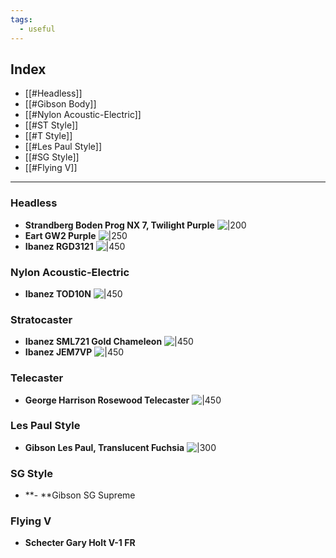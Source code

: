 ```yaml
---
tags:
  - useful
---
```



## Index
- [[#Headless]]
- [[#Gibson Body]]
- [[#Nylon Acoustic-Electric]]
- [[#ST Style]]
- [[#T Style]]
- [[#Les Paul Style]]
- [[#SG Style]]
- [[#Flying V]]

---

### Headless

- **Strandberg Boden Prog NX 7, Twilight Purple**
![|200](https://strandbergguitars.com/cdn-cgi/image/onerror=redirect,quality=85,format=auto,metadata=copyright,width=600/wp-content/uploads/2021/09/bd7tct-21p-l-q-pl_a-1.png)
- **Eart GW2 Purple**
![|250](https://eartguitar.com/cdn/shop/files/gw2_purple_front.jpg?v=1740993402&width=493)
- **Ibanez RGD3121**
![|450](https://www.ibanez.com/common/product_artist_file/file/p_region_RGD3121_PRF_00_01.png)

### Nylon Acoustic-Electric

- **Ibanez TOD10N**
![|450](https://www.ibanez.com/common/product_artist_file/file/p_region_TOD10N_TKF_5B_02.png)

### Stratocaster

- **Ibanez SML721 Gold Chameleon**
![|450](https://www.ibanez.com/common/product_artist_file/file/p_region_SML721_RGC_1P_02.png)
- **Ibanez JEM7VP**
![|450](https://www.ibanez.com/common/product_artist_file/file/p_region_JEM7VP_WH_1P_01.png)
### Telecaster

- **George Harrison Rosewood Telecaster**
![|450](https://stuff.fendergarage.com/images/E/v/n/05_GH_PDP.jpg)

### Les Paul Style

- **Gibson Les Paul, Translucent Fuchsia**
![|300](https://images.ctfassets.net/m8onsx4mm13s/5TQzJ4HYBjG51wZJcOiHfX/df4aa999268fbedc387b7f92ceac4cd7/LPS600TFNH1_front.png?w=1200&h=1200)

### SG Style

- **- **Gibson SG Supreme

### Flying V

- **Schecter Gary Holt V-1 FR**
